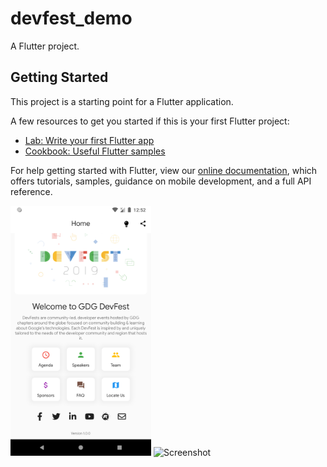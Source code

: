 # devfest_demo

A  Flutter project.

## Getting Started

This project is a starting point for a Flutter application.

A few resources to get you started if this is your first Flutter project:

- [Lab: Write your first Flutter app](https://flutter.dev/docs/get-started/codelab)
- [Cookbook: Useful Flutter samples](https://flutter.dev/docs/cookbook)

For help getting started with Flutter, view our
[online documentation](https://flutter.dev/docs), which offers tutorials,
samples, guidance on mobile development, and a full API reference.

 <img src="screenshots/Screenshot_1574061771.png" height="400" alt="Screenshot"/> <img src="screenshots/Screenshot_1574061775.pn" height="400" alt="Screenshot"/>

